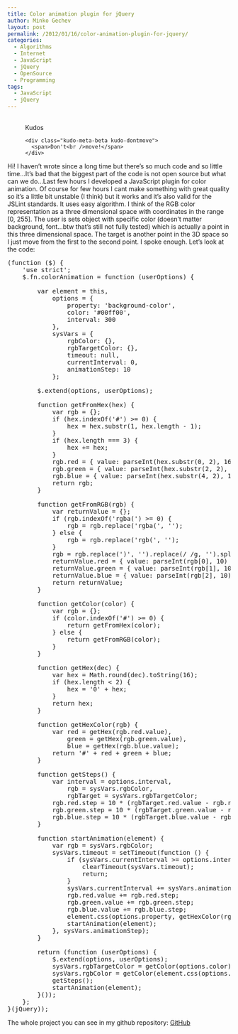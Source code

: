 ```yaml
---
title: Color animation plugin for jQuery
author: Minko Gechev
layout: post
permalink: /2012/01/16/color-animation-plugin-for-jquery/
categories:
  - Algorithms
  - Internet
  - JavaScript
  - jQuery
  - OpenSource
  - Programming
tags:
  - JavaScript
  - jQuery
---
```

<!-- Kudos 1.1.1-->

<div class="kudo-box kudo-c_tr" style="margin:0px px 30px 30px;">
  <figure class="kudo kudoable" data-id="84"> <a class="kudo-object"> <div class="kudo-opening">
    <div class="kudo-circle">
      &nbsp;
    </div>
  </div></a> 
  
  <div class="kudo-meta kudo-meta-84">
    <div class="kudo-meta-alpha kudo-hideonhover">
      <span class="kudo-count"></span> <span class="kudo-text">Kudos</span>
    </div>
    
    <div class="kudo-meta-beta kudo-dontmove">
      <span>Don't<br />move!</span>
    </div>
  </div></figure>
</div>

Hi! I haven&#8217;t wrote since a long time but there&#8217;s so much code and so little time&#8230;It&#8217;s bad that the biggest part of the code is not open source but what can we do&#8230;Last few hours I developed a JavaScript plugin for color animation. Of course for few hours I cant make something with great quality so it&#8217;s a little bit unstable (I think) but it works and it&#8217;s also valid for the JSLint standards. It uses easy algorithm. I think of the RGB color representation as a three dimensional space with coordinates in the range [0, 255]. The user is sets object with specific color (doesn&#8217;t matter background, font&#8230;btw that&#8217;s still not fully tested) which is actually a point in this three dimensional space. The target is another point in the 3D space so I just move from the first to the second point. I spoke enough. Let&#8217;s look at the code:

<pre lang="JavaScript">(function ($) {
    'use strict';
    $.fn.colorAnimation = function (userOptions) {

        var element = this,
            options = {
                property: 'background-color',
                color: '#00ff00',
                interval: 300
            },
            sysVars = {
                rgbColor: {},
                rgbTargetColor: {},
                timeout: null,
                currentInterval: 0,
                animationStep: 10
            };

        $.extend(options, userOptions);

        function getFromHex(hex) {
            var rgb = {};
            if (hex.indexOf('#') >= 0) {
                hex = hex.substr(1, hex.length - 1);
            }
            if (hex.length === 3) {
                hex += hex;
            }
            rgb.red = { value: parseInt(hex.substr(0, 2), 16) };
            rgb.green = { value: parseInt(hex.substr(2, 2), 16) };
            rgb.blue = { value: parseInt(hex.substr(4, 2), 16) };
            return rgb;
        }

        function getFromRGB(rgb) {
            var returnValue = {};
            if (rgb.indexOf('rgba(') >= 0) {
                rgb = rgb.replace('rgba(', '');
            } else {
                rgb = rgb.replace('rgb(', '');
            }
            rgb = rgb.replace(')', '').replace(/ /g, '').split(',');
            returnValue.red = { value: parseInt(rgb[0], 10) };
            returnValue.green = { value: parseInt(rgb[1], 10) };
            returnValue.blue = { value: parseInt(rgb[2], 10) };
            return returnValue;
        }

        function getColor(color) {
            var rgb = {};
            if (color.indexOf('#') >= 0) {
                return getFromHex(color);
            } else {
                return getFromRGB(color);
            }
        }

        function getHex(dec) {
            var hex = Math.round(dec).toString(16);
            if (hex.length &lt; 2) {
                hex = '0' + hex;
            }
            return hex;
        }

        function getHexColor(rgb) {
            var red = getHex(rgb.red.value),
                green = getHex(rgb.green.value),
                blue = getHex(rgb.blue.value);
            return '#' + red + green + blue;
        }

        function getSteps() {
            var interval = options.interval,
                rgb = sysVars.rgbColor,
                rgbTarget = sysVars.rgbTargetColor;
            rgb.red.step = 10 * (rgbTarget.red.value - rgb.red.value) / interval;
            rgb.green.step = 10 * (rgbTarget.green.value - rgb.green.value) / interval;
            rgb.blue.step = 10 * (rgbTarget.blue.value - rgb.blue.value) / interval;
        }

        function startAnimation(element) {
            var rgb = sysVars.rgbColor;
            sysVars.timeout = setTimeout(function () {
                if (sysVars.currentInterval >= options.interval) {
                    clearTimeout(sysVars.timeout);
                    return;
                }
                sysVars.currentInterval += sysVars.animationStep;
                rgb.red.value += rgb.red.step;
                rgb.green.value += rgb.green.step;
                rgb.blue.value += rgb.blue.step;
                element.css(options.property, getHexColor(rgb));
                startAnimation(element);
            }, sysVars.animationStep);
        }

        return (function (userOptions) {
            $.extend(options, userOptions);
            sysVars.rgbTargetColor = getColor(options.color);
            sysVars.rgbColor = getColor(element.css(options.property));
            getSteps();
            startAnimation(element);
        }());
    };
}(jQuery));
</pre>

The whole project you can see in my github repository: <a href="https://github.com/mgechev/jquery-color-animation-plugin" target="_blank" title="GitHub">GitHub</a>